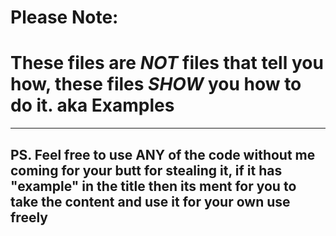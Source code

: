 # Please Note:
#               These files are *NOT* files that tell you how, these files *SHOW* you how to do it. aka Examples
---
## PS. Feel free to use ANY of the code without me coming for your butt for stealing it, if it has "example" in the title then its ment for you to take the content and use it for your own use freely
